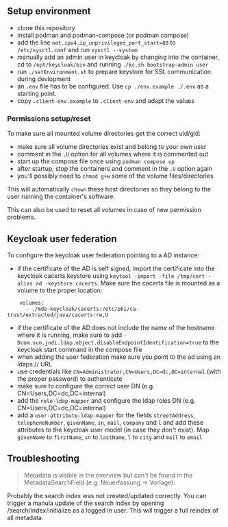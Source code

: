 ## Setup environment

* clone this repository
* install podman and podman-compose (or podman compose)
* add the line `net.ipv4.ip_unprivileged_port_start=80` to `/etc/sysctl.conf` and run `sysctl --system`
* manually add an admin user in keycloak by changing into the container, cd to `/opt/keycloak/bin` and running `./kc.sh bootstrap-admin user`
* run `./setEnvironment.sh` to prepare keystore for SSL communication during devlopment
* an `.env` file has to be configured. Use `cp ./env.example ./.env` as a starting point.
* copy `.client-env.example` to `.client-env` and adapt the values

### Permissions setup/reset

To make sure all mounted volume directories get the correct uid/gid:

* make sure all volume directories exist and belong to your own user
* comment in the `,U` option for all volumes where it is commented out
* start up the compose file once using `podman compose up`
* after startup, stop the containers and comment in the `,U` option again
* you'll possibly need to `chmod g+w` some of the volume files/directories

This will automatically `chown` these host directories so they belong to the user running the container's software.

This can also be used to reset all volumes in case of new permission problems.

## Keycloak user federation

To configure the keycloak user federation pointing to a AD instance:

* if the certificate of the AD is self signed, import the certificate into the keycloak cacerts keystore using `keytool -import -file /tmp/cert -alias ad -keystore cacerts`. Make sure the cacerts file is mounted as a volume to the proper location:
```
    volumes:
      - ./mde-keycloak/cacerts:/etc/pki/ca-trust/extracted/java/cacerts:rw,U
```
* if the certificate of the AD does not include the name of the hostname where it is running, make sure to add `-Dcom.sun.jndi.ldap.object.disableEndpointIdentification=true` to the keycloak start command in the compose file
* when adding the user federation make sure you point to the ad using an ldaps:// URL
* use credentials like `CN=Administrator,CN=Users,DC=dc,DC=internal` (with the proper password) to authenticate
* make sure to configure the correct user DN (e.g. CN=Users,DC=dc,DC=internal)
* add the `role-ldap-mapper` and configure the ldap roles DN (e.g. CN=Users,DC=dc,DC=internal)
* add a `user-attribute-ldap-mapper` for the fields `streetAddress`, `telephoneNumber`, `givenName`, `sn`, `mail`, `company` and `l` and add these attributes to the keycloak user model (in case they don't exist). Map `givenName` to `firstName`, `sn` to `lastName`, `l` to `city` and `mail` to `email`

## Troubleshooting

> Metadata is visible in the overview but can't be found in the MetadataSearchField (e.g. Neuerfassung -> Vorlage):

Probably the search index was not created/updated correctly. You can trigger a manula update of the search index by opening /search/index/initialize as a logged in user. This will trigger a full reindex of all metadata.
